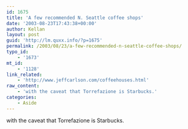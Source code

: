 ```yaml
---
id: 1675
title: 'A few recommended N. Seattle coffee shops'
date: '2003-08-23T17:43:38+00:00'
author: Kellan
layout: post
guid: 'http://lm.quxx.info/?p=1675'
permalink: /2003/08/23/a-few-recommended-n-seattle-coffee-shops/
typo_id:
    - '1673'
mt_id:
    - '1128'
link_related:
    - 'http://www.jeffcarlson.com/coffeehouses.html'
raw_content:
    - 'with the caveat that Torrefazione is Starbucks.'
categories:
    - Aside
---
```


with the caveat that Torrefazione is Starbucks.